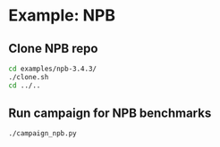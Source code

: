 # Example: NPB

## Clone NPB repo

```bash
cd examples/npb-3.4.3/
./clone.sh
cd ../..
```

## Run campaign for NPB benchmarks

```bash
./campaign_npb.py
```
